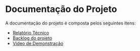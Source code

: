 # Documentação do Projeto

A documentação do projeto é composta pelos seguintes itens: 
 - [Relatório Técnico](relatorio/Relatorio%20Tecnico%20-%20TEMPLATE.md)
 - [Backlog do projeto](https://trello.com/b/wrN9ZYIs/quadro-de-kanban) 
 - [Vídeo de Demonstração](https://youtube.com)

